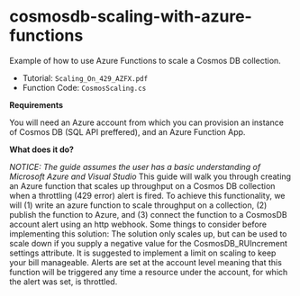 # cosmosdb-scaling-with-azure-functions
Example of how to use Azure Functions to scale a Cosmos DB collection.

- Tutorial: `Scaling_On_429_AZFX.pdf`
- Function Code: `CosmosScaling.cs`

**Requirements**

You will need an Azure account from which you can provision an instance of Cosmos DB (SQL API preffered), and an Azure Function App.

**What does it do?**

*NOTICE: The guide assumes the user has a basic understanding of Microsoft Azure and Visual Studio* 
This guide will walk you through creating an Azure function that scales up throughput on a Cosmos DB collection when a throttling (429 error) alert is fired. To achieve this functionality, we will (1) write an azure function to scale throughput on a collection, (2) publish the function to Azure, and (3) connect the function to a CosmosDB account alert using an http webhook. Some things to consider before implementing this solution: The solution only scales up, but can be used to scale down if you supply a negative value for the CosmosDB_RUIncrement settings attribute. It is suggested to implement a limit on scaling to keep your bill manageable. Alerts are set at the account level meaning that this function will be triggered any time a resource under the account, for which the alert was set, is throttled.
